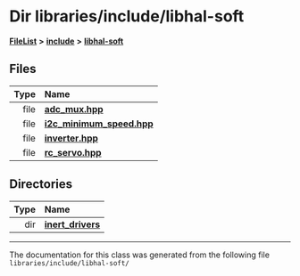 

# Dir libraries/include/libhal-soft



[**FileList**](files.md) **>** [**include**](dir_cba0faac6e93618a6e2539705915bd70.md) **>** [**libhal-soft**](dir_d4bad6877cf31bc2d39b696d7a305013.md)












## Files

| Type | Name |
| ---: | :--- |
| file | [**adc\_mux.hpp**](adc__mux_8hpp.md) <br> |
| file | [**i2c\_minimum\_speed.hpp**](i2c__minimum__speed_8hpp.md) <br> |
| file | [**inverter.hpp**](inverter_8hpp.md) <br> |
| file | [**rc\_servo.hpp**](rc__servo_8hpp.md) <br> |


## Directories

| Type | Name |
| ---: | :--- |
| dir | [**inert\_drivers**](dir_140c0a66abe76384f84bfc7661372b14.md) <br> |

























































------------------------------
The documentation for this class was generated from the following file `libraries/include/libhal-soft/`

